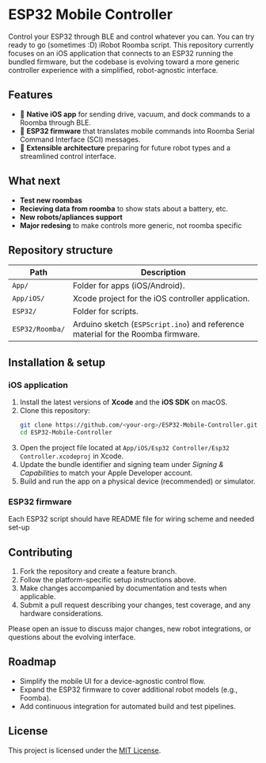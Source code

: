 # ESP32 Mobile Controller

Control your ESP32 through BLE and control whatever you can.
You can try ready to go (sometimes :D) iRobot Roomba script. 
This repository currently focuses on an iOS application that connects
to an ESP32 running the bundled firmware, but the codebase is evolving toward a
more generic controller experience with a simplified, robot-agnostic
interface.

## Features

- 📱 **Native iOS app** for sending drive, vacuum, and dock commands to a
  Roomba through BLE.
- 🤖 **ESP32 firmware** that translates mobile commands into Roomba Serial
  Command Interface (SCI) messages.
- 🧰 **Extensible architecture** preparing for future robot types and a
  streamlined control interface.

## What next

-  **Test new roombas**
-  **Recieving data from roomba** to show stats about a battery, etc.
-  **New robots/apliances support**
-  **Major redesing** to make controls more generic, not roomba specific
  
## Repository structure

| Path | Description |
| --- | --- |
| `App/` | Folder for apps (iOS/Android). |
| `App/iOS/` | Xcode project for the iOS controller application. |
| `ESP32/` | Folder for scripts. |
| `ESP32/Roomba/` | Arduino sketch (`ESPScript.ino`) and reference material for the Roomba firmware. |

## Installation & setup

### iOS application

1. Install the latest versions of **Xcode** and the **iOS SDK** on macOS.
2. Clone this repository:
   ```bash
   git clone https://github.com/<your-org>/ESP32-Mobile-Controller.git
   cd ESP32-Mobile-Controller
   ```
3. Open the project file located at `App/iOS/Esp32 Controller/Esp32 Controller.xcodeproj` in
   Xcode.
4. Update the bundle identifier and signing team under *Signing & Capabilities*
   to match your Apple Developer account.
5. Build and run the app on a physical device (recommended) or simulator.

### ESP32 firmware

Each ESP32 script should have README file for wiring scheme and needed set-up

   
## Contributing

1. Fork the repository and create a feature branch.
2. Follow the platform-specific setup instructions above.
3. Make changes accompanied by documentation and tests when applicable.
4. Submit a pull request describing your changes, test coverage, and any
   hardware considerations.

Please open an issue to discuss major changes, new robot integrations, or
questions about the evolving interface.

## Roadmap

- Simplify the mobile UI for a device-agnostic control flow.
- Expand the ESP32 firmware to cover additional robot models (e.g., Foomba).
- Add continuous integration for automated build and test pipelines.

## License

This project is licensed under the [MIT License](LICENSE).
